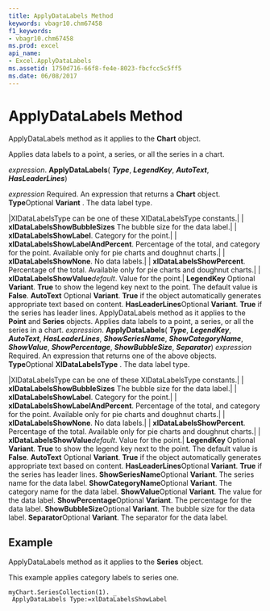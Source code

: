 ```yaml
---
title: ApplyDataLabels Method
keywords: vbagr10.chm67458
f1_keywords:
- vbagr10.chm67458
ms.prod: excel
api_name:
- Excel.ApplyDataLabels
ms.assetid: 1750d716-66f8-fe4e-8023-fbcfcc5c5ff5
ms.date: 06/08/2017
---
```



# ApplyDataLabels Method

ApplyDataLabels method as it applies to the **Chart** object.

Applies data labels to a point, a series, or all the series in a chart.

 _expression_. **ApplyDataLabels**( **_Type_**, **_LegendKey_**, **_AutoText_**, **_HasLeaderLines_**)

 _expression_ Required. An expression that returns a **Chart** object.
 **Type**Optional 
 **Variant**
. The data label type.


|XlDataLabelsType can be one of these XlDataLabelsType constants.|
| **xlDataLabelsShowBubbleSizes** The bubble size for the data label.|
| **xlDataLabelsShowLabel**. Category for the point.|
| **xlDataLabelsShowLabelAndPercent**. Percentage of the total, and category for the point. Available only for pie charts and doughnut charts.|
| **xlDataLabelsShowNone**. No data labels.|
| **xlDataLabelsShowPercent**. Percentage of the total. Available only for pie charts and doughnut charts.|
| **xlDataLabelsShowValue**_default_. Value for the point.|
 **LegendKey** Optional **Variant**. **True** to show the legend key next to the point. The default value is **False**.
 **AutoText** Optional **Variant**. **True** if the object automatically generates appropriate text based on content.
 **HasLeaderLines**Optional **Variant**. **True** if the series has leader lines.
ApplyDataLabels method as it applies to the **Point** and **Series** objects.
Applies data labels to a point, a series, or all the series in a chart.
 _expression_. **ApplyDataLabels**( **_Type_**, **_LegendKey_**, **_AutoText_**, **_HasLeaderLines_**, **_ShowSeriesName_**, **_ShowCategoryName_**, **_ShowValue_**, **_ShowPercentage_**, **_ShowBubbleSize_**, **_Separator_**)
 _expression_ Required. An expression that returns one of the above objects.
 **Type**Optional 
 **XlDataLabelsType**
. The data label type.


|XlDataLabelsType can be one of these XlDataLabelsType constants.|
| **xlDataLabelsShowBubbleSizes** The bubble size for the data label.|
| **xlDataLabelsShowLabel**. Category for the point.|
| **xlDataLabelsShowLabelAndPercent**. Percentage of the total, and category for the point. Available only for pie charts and doughnut charts.|
| **xlDataLabelsShowNone**. No data labels.|
| **xlDataLabelsShowPercent**. Percentage of the total. Available only for pie charts and doughnut charts.|
| **xlDataLabelsShowValue**_default_. Value for the point.|
 **LegendKey** Optional **Variant**. **True** to show the legend key next to the point. The default value is **False**.
 **AutoText** Optional **Variant**. **True** if the object automatically generates appropriate text based on content.
 **HasLeaderLines**Optional **Variant**. **True** if the series has leader lines.
 **ShowSeriesName**Optional **Variant**. The series name for the data label.
 **ShowCategoryName**Optional **Variant**. The category name for the data label.
 **ShowValue**Optional **Variant**. The value for the data label.
 **ShowPercentage**Optional **Variant**. The percentage for the data label.
 **ShowBubbleSize**Optional **Variant**. The bubble size for the data label.
 **Separator**Optional **Variant**. The separator for the data label.

## Example

ApplyDataLabels method as it applies to the **Series** object.

This example applies category labels to series one.




```
myChart.SeriesCollection(1). _ 
 ApplyDataLabels Type:=xlDataLabelsShowLabel
```


